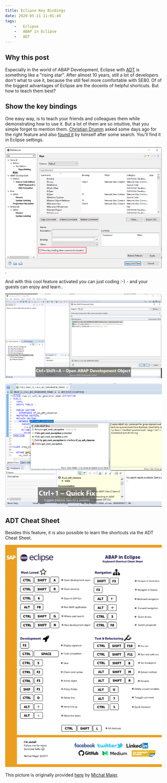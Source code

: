 ```yaml
---
title: Eclipse Key Bindings
date: 2020-05-21 11:01:49
tags:
    -   Eclipse
    -   ABAP in Eclipse
    -   ADT
---
```

## Why this post

Especially in the world of ABAP Development, Eclipse with [ADT](https://tools.hana.ondemand.com/#abap) is something like a "rising star". After almost 10 years, still a lot of developers don't what to use it, because the still feel more comfortable with SE80. Of of the biggest advantages of Eclipse are the docents of helpful shortcuts. But how to teach them best?

## Show the key bindings

One easy way, is to teach your friends and colleagues them while demonstrating how to use it. But a lot of them are so intuitive, that you simple forget to mention them. [Christian Drumm](https://twitter.com/ceedee666) asked some days ago for the right feature and also [found it](https://twitter.com/ceedee666/status/1261305549427281925?s=20) by himself after some search. You'll find it in Eclipse settings.

![Activate show of key bindings](../images/20200521.png).

And with this cool feature activated you can just coding :-) - and your guests can enjoy and learn..

![Open ABAP Development Object](../images/20200521a.png)

![Use ADT Quickfix](../images/20200521b.png)

## ADT Cheat Sheet

Besides this feature, it is also possible to learn the shortcuts via the ADT Cheat Sheet.

![ABAP in Eclipse Cheat Sheet](../images/20200521c.png)

This picture is originally provided [here](https://blogs.sap.com/2017/07/12/abap-in-eclipse-keyboard-shortcuts-you-cannot-miss-cheat-sheet/) by [Michał Majer](https://people.sap.com/majer.michal).
